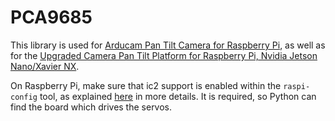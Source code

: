 # PCA9685
This library is used for [Arducam Pan Tilt Camera for Raspberry Pi](https://www.arducam.com/docs/cameras-for-raspberry-pi/mini-pan-tilt-camera-kit/), as well as for the [Upgraded Camera Pan Tilt Platform for Raspberry Pi, Nvidia Jetson Nano/Xavier NX](https://www.arducam.com/product/arducam-pan-tilt-platform-for-raspberry-pi-camera-2-dof-bracket-kit-with-digital-servos-and-ptz-control-broad-b0283/).

On Raspberry Pi, make sure that ic2 support is enabled within the `raspi-config` tool, as explained [here](https://learn.adafruit.com/adafruits-raspberry-pi-lesson-4-gpio-setup/configuring-i2c) in more details. It is required, so Python can find the board which drives the servos.
